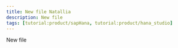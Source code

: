 ```yaml
---
title: New file Natallia
description: New file
tags: [tutorial:product/sapHana, tutorial:product/hana_studio]
---
```


New file

